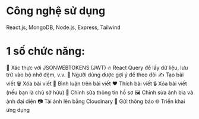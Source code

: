 # Công nghệ sử dụng
React.js, MongoDB, Node.js, Express, Tailwind
# 1 số chức năng:
🔐 Xác thực với JSONWEBTOKENS (JWT)
🔥 React Query để lấy dữ liệu, lưu trữ vào bộ nhớ đệm, v.v.
👥 Người dùng được gợi ý để theo dõi
✍️ Tạo bài viết
🗑️ Xóa bài viết
💬 Bình luận trên bài viết
❤️ Thích bài viết
🔒 Xóa bài viết (nếu bạn là chủ sở hữu)
📝 Chỉnh sửa thông tin hồ sơ
🖼️ Chỉnh sửa ảnh bìa và ảnh đại diện
📷 Tải ảnh lên bằng Cloudinary
🔔 Gửi thông báo
🌐 Triển khai ứng dụng
